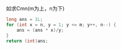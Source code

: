 如求Cmn(m为上，n为下)
```java
long ans = 1L;
for (int x = n, y = 1; y <= m; y++, n--) {
    ans = (ans * x)/y;
}
return (int)ans;
```